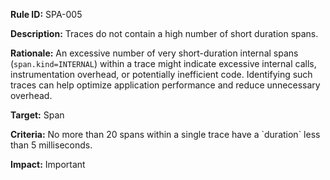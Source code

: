 **Rule ID:** SPA-005

**Description:** Traces do not contain a high number of short duration spans.

**Rationale:** An excessive number of very short-duration internal spans (`span.kind=INTERNAL`) within a trace might indicate excessive internal calls, instrumentation overhead, or potentially inefficient code. Identifying such traces can help optimize application performance and reduce unnecessary overhead.

**Target:** Span

**Criteria:** No more than 20 spans within a single trace have a \`duration\` less than 5 milliseconds.

**Impact:** Important